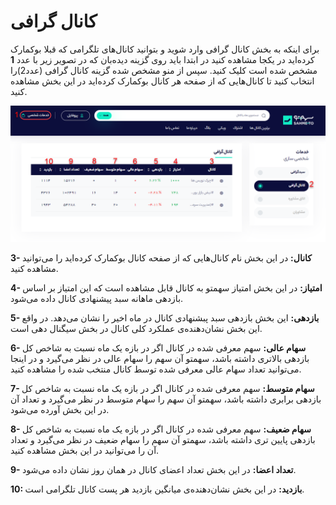 # کانال گرافی

برای اینکه به بخش کانال گرافی وارد شوید و بتوانید کانال‌های تلگرامی که قبلا بوکمارک کرده‌اید در یکجا مشاهده کنید در ابتدا باید روی گزینه دیده‌بان که در تصویر زیر با عدد **1** مشخص شده است کلیک کنید. سپس از منو مشخص شده گزینه کانال گرافی \(عدد2\)را انتخاب کنید تا کانال‌هایی که از صفحه هر کانال بوکمارک کرده‌اید در این بخش مشاهده کنید.

![&#x6A9;&#x627;&#x646;&#x627;&#x644; &#x6AF;&#x631;&#x627;&#x641;&#x6CC;](../.gitbook/assets/kanal-grafy.png)

**3- کانال:** در این بخش نام کانال‌هایی که از صفحه کانال بوکمارک کرده‌اید را می‌توانید مشاهده کنید. 

**4- امتیاز:** در این بخش امتیاز سهمتو به کانال قابل مشاهده است که این امتیاز بر اساس بازدهی ماهانه سبد پیشنهادی کانال داده می‌شود.

**5- بازدهی:** این بخش بازدهی سبد پبشنهادی کانال در ماه اخیر را نشان می‌دهد. در واقع این بخش نشان‌دهنده‌ی عملکرد کلی کانال در بخش سیگنال دهی است.

**6- سهام عالی:** سهم معرفی شده در کانال اگر در بازه یک ماه نسبت به شاخص کل بازدهی بالاتری داشته باشد، سهمتو آن سهم را سهام عالی در نظر می‌گیرد و در اینجا می‌توانید تعداد سهام عالی معرفی شده توسط کانال منتخب شده را مشاهده کنید.

**7- سهام متوسط:** سهم معرفی شده در کانال اگر در بازه یک ماه نسبت به شاخص کل بازدهی برابری داشته باشد، سهمتو آن سهم را سهام متوسط در نظر می‌گیرد و تعداد آن در این بخش آورده می‌شود.

**8- سهام ضعیف:** سهم معرفی شده در کانال اگر در بازه یک ماه نسبت به شاخص کل بازدهی پایین تری داشته باشد، سهمتو آن سهم را سهام ضعیف در نظر می‌گیرد و تعداد آن را می‌توانید در این بخش مشاهده کنید.

**9- تعداد اعضا:** در این بخش تعداد اعضای کانال در همان روز نشان داده می‌شود.

**10: بازدید:** در این بخش نشان‌دهنده‌ی میانگین بازدید هر پست کانال تلگرامی است.



